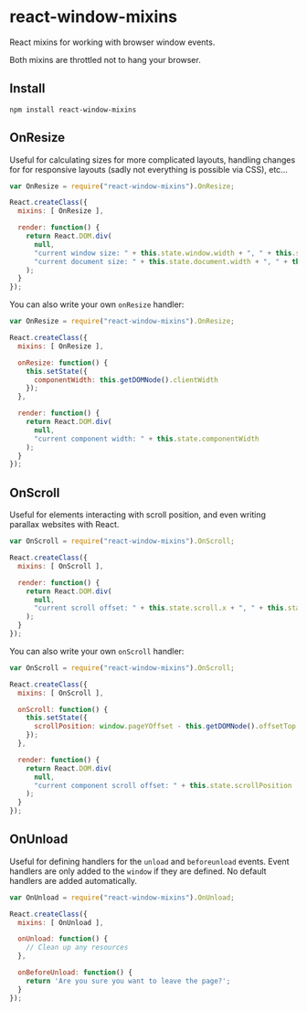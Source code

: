 # react-window-mixins

React mixins for working with browser window events.

Both mixins are throttled not to hang your browser.

## Install

`npm install react-window-mixins`

## OnResize

Useful for calculating sizes for more complicated layouts, handling changes for for responsive layouts (sadly not everything is possible via CSS), etc...

```javascript
var OnResize = require("react-window-mixins").OnResize;

React.createClass({
  mixins: [ OnResize ],

  render: function() {
    return React.DOM.div(
      null,
      "current window size: " + this.state.window.width + ", " + this.state.window.height,
      "current document size: " + this.state.document.width + ", " + this.state.document.height
    );
  }
});
```

You can also write your own `onResize` handler:

```javascript
var OnResize = require("react-window-mixins").OnResize;

React.createClass({
  mixins: [ OnResize ],

  onResize: function() {
    this.setState({
      componentWidth: this.getDOMNode().clientWidth
    });
  },

  render: function() {
    return React.DOM.div(
      null,
      "current component width: " + this.state.componentWidth
    );
  }
});
```

## OnScroll

Useful for elements interacting with scroll position, and even writing parallax websites with React.

```javascript
var OnScroll = require("react-window-mixins").OnScroll;

React.createClass({
  mixins: [ OnScroll ],

  render: function() {
    return React.DOM.div(
      null,
      "current scroll offset: " + this.state.scroll.x + ", " + this.state.scroll.y
    );
  }
});
```

You can also write your own `onScroll` handler:

```javascript
var OnScroll = require("react-window-mixins").OnScroll;

React.createClass({
  mixins: [ OnScroll ],

  onScroll: function() {
    this.setState({ 
      scrollPosition: window.pageYOffset - this.getDOMNode().offsetTop 
    });
  },

  render: function() {
    return React.DOM.div(
      null,
      "current component scroll offset: " + this.state.scrollPosition
    );
  }
});
```

## OnUnload

Useful for defining handlers for the `unload` and `beforeunload` events. Event
handlers are only added to the `window` if they are defined. No default handlers
are added automatically.

```javascript
var OnUnload = require("react-window-mixins").OnUnload;

React.createClass({
  mixins: [ OnUnload ],

  onUnload: function() {
    // Clean up any resources
  },

  onBeforeUnload: function() {
    return 'Are you sure you want to leave the page?';
  }
});
```
